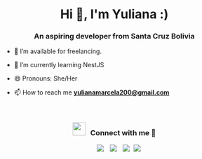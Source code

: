 <h1 align="center">Hi 👋, I'm Yuliana :)
</a></h1>
<h3 align="center">An aspiring developer from Santa Cruz Bolivia </h3>

- 🤝 I’m available for freelancing.

- 🌱 I’m currently learning NestJS

-  😄 Pronouns: She/Her

- 📫 How to reach me **yulianamarcela200@gmail.com**

<br/>
<h3 align="center" > <img src="https://media.giphy.com/media/iY8CRBdQXODJSCERIr/giphy.gif" width="30" height="30" style="margin-right: 10px;">Connect with me 🤝 </h3>

<p align="center">

 <div align="center"  class="icons-social" style="margin-left: 10px;">
      <a style="margin-left: 10px;"  target="_blank" href="https://www.linkedin.com/in/yuliana-monta%C3%B1o">
			<img src="https://img.icons8.com/doodle/40/000000/linkedin--v2.png"></a>
      <a style="margin-left: 10px;" target="_blank" href="https://github.com/marceyuli">
		  <img src="https://img.icons8.com/doodle/40/000000/github--v1.png"></a>
      <a style="margin-left: 10px;" target="_blank" href="https://instagram.com/imponicornio?igshid=OGQ5ZDc2ODk2ZA==">
			<img src="https://img.icons8.com/doodle/40/000000/instagram-new--v2.png"></a>
		  <a style="margin-left: 5px;" target="_blank" href="https://www.canva.com/design/DAFQTPWjwyM/PSlx0cy4kcbmR691oe61hg/view?utm_content=DAFQTPWjwyM&utm_campaign=designshare&utm_medium=link&utm_source=publishsharelink">
			<img src="https://img.icons8.com/plasticine/0.5x/resume.png" ></a>
      </div>

</p>
